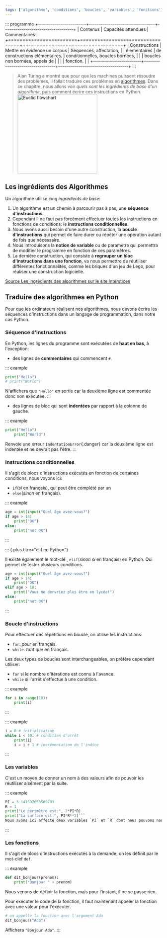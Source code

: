 ```yaml
---
tags: ['algorithme', 'conditions', 'boucles', 'variables', 'fonctions']
---
```


::: programme
+------------------------+---------------------------------+-----------------------------------+
|        Contenus        |       Capacités attendues       |           Commentaires            |
+========================+=================================+===================================+
| Constructions          | Mettre en évidence un corpus    | Séquences, affectation,           |
| élémentaires           | de constructions élémentaires.  | conditionnelles, boucles bornées, |
|                        | boucles non bornées, appels de  |                                   |
|                        | fonction.                       |                                   |
+------------------------+---------------------------------+-----------------------------------+
:::

> Alan Turing a montré que pour que les machines puissent résoudre des problèmes, il fallait
traduire ces problèmes en [algorithmes](https://fr.wikipedia.org/wiki/Algorithme).
> Dans ce chapitre, nous allons voir *quels sont les ingrédients de base d'un algorithme*, puis comment
écrire ces instructions en Python.
> &nbsp;
> <a title="Par Somepics [CC BY-SA 4.0  (https://creativecommons.org/licenses/by-sa/4.0)], de Wikimedia Commons" href="https://commons.wikimedia.org/wiki/File:Euclid_flowchart.svg"><img class="center" width="256" alt="Euclid flowchart" src="https://upload.wikimedia.org/wikipedia/commons/thumb/d/db/Euclid_flowchart.svg/256px-Euclid_flowchart.svg.png"></a>

## Les ingrédients des Algorithmes

Un algorithme utilise _cinq ingrédients de base_:

1. Un algorithme est un chemin à parcourir pas à pas, une **séquence d'instructions**.
2. Cependant il ne faut pas forcément effectuer toutes les instructions en fonctions de conditions:
   le **instructions conditionnelles**.
3. Nous avons aussi besoin d'une autre construction, la **boucle d'instructions** qui permet de
   faire durer ou répéter une opération autant de fois que nécessaire.
4. Nous introduisons la **notion de variable** ou de paramètre qui permettra de modifier le
   programme en fonction de ces paramètres.
5. La dernière construction, qui consiste à **regrouper un bloc d'instructions dans une fonction**,
   va nous permettre de réutiliser différentes fonctionnalités, comme les briques d'un jeu de Lego,
   pour réaliser une construction logicielle.

[Source Les ingrédients des algorithmes sur le site Interstices](https://interstices.info/jcms/c_43821/les-ingredients-des-algorithmes)

## Traduire des algorithmes en Python

Pour que les ordinateurs réalisent nos algorithmes, nous devons écrire les séquences d'instructions
dans un langage de programmation, dans notre cas Python.

### Séquence d'instructions

En Python, les lignes du programme sont exécutées de **haut en bas**, à l'exception:

- des lignes de **commentaires** qui commencent `#`.

::: example

```python
print("Hello")
# print("World") 
```

N'affichera que `"Hello"` en sortie car la deuxième ligne est commentée donc non exécutée.
:::

- des lignes de bloc qui sont **indentées** par rapport à la colonne de gauche.

::: example

```python
print("Hello")
    print("World")
```

Renvoie une erreur `IndentationError`{.danger} car la deuxième ligne est indentée et ne devrait pas l'être.
:::

### Instructions conditionnelles

Il s'agit de blocs d'instructions exécutés en fonction de certaines conditions, nous voyons ici:

- `if`(_si_ en français), qui peut être complété par un
- `else`(_sinon_ en français).

::: example

```python
age = int(input("Quel âge avez-vous?")
if age > 14:
    print("OK")
else:
    print("not OK")
```
:::

::: {.plus titre="elif en Python"}

Il existe également le mot-clé , `elif`(_sinon si_ en français) en Python. Qui permet de tester
plusieurs conditions.

```python
age = int(input("Quel âge avez-vous?")
if age > 14:
    print("OK")
elif age > 18:
    print("Vous ne dervriez plus être en lycée!")
else:
    print("not OK")
```

:::

### Boucle d'instructions

Pour effectuer des répétitions en boucle, on utilise les instructions:

- `for`: _pour_ en français.
- `while`: _tant que_ en français.

Les deux types de boucles sont interchangeables, on préfère cependant utiliser:

- `for` si le nombre d'itérations est connu à l'avance.
- `while` si l'arrêt s'effectue à une condition.

::: example
```python
for i in range(10):
    print(i)
```
:::

::: example
```python
i = 0 # initialisation
while i < 10: # condition d'arrêt
    print(i)
    i = i + 1 # incrémentation de l'indice
```
:::


### Les variables

C'est un moyen de donner un nom à des valeurs afin de pouvoir les réutiliser aisément par la suite.

::: example

```python
PI = 3.141592653589793
R = 1 
print("Le périmètre est:", 2*PI*R)
print("La surface est:", PI*R**2)```
Nous avons ici affecté deux variables `PI` et `R` dont nous pouvons nous servir tout au long du programme par la suite.
```

:::

### Les fonctions

Il s'agit de blocs d'instructions exécutés à la demande, on les définit par le mot-clef `def`.

::: example

```python
def dit_bonjour(prenom):
    print("Bonjour " + prenom)
```

Nous venons de définir la fonction, mais pour l'instant, il ne se passe rien.

Pour exécuter le code de la fonction, il faut maintenant appeler la fonction avec une valeur pour
l'exécuter.

```python
# on appelle la fonction avec l'argument Ada
dit_bonjour("Ada")
```

Affichera `"Bonjour Ada"`.
:::